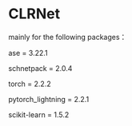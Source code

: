 # CLRNet
mainly for the following packages：

ase = 3.22.1

schnetpack = 2.0.4

torch = 2.2.2

pytorch_lightning = 2.2.1

scikit-learn = 1.5.2
